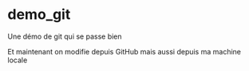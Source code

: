# demo_git
Une démo de git qui se passe bien

Et maintenant on modifie depuis GitHub
mais aussi depuis ma machine locale